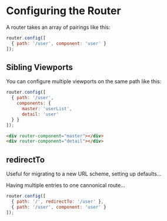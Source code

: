# Configuring the Router

A router takes an array of pairings like this:

```js
router.config([
  { path: '/user', component: 'user' }
]);
```

## Sibling Viewports

You can configure multiple viewports on the same path like this:

```js
router.config([
  { path: '/user',
    components: {
      master: 'userList',
      detail: 'user'
  } }
]);
```

```html
<div router-component="master"></div>
<div router-component="detail"></div>
```

## redirectTo

Useful for migrating to a new URL scheme, setting up defaults...

Having multiple entries to one cannonical route...

```js
router.config([
  { path: '/', redirectTo: '/user' },
  { path: '/user', component: 'user' }
]);
```

